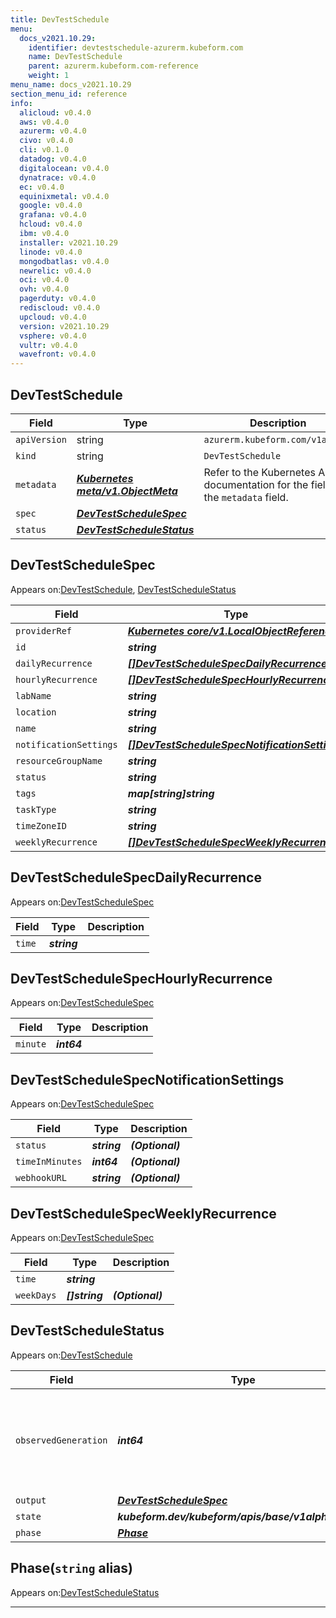 ```yaml
---
title: DevTestSchedule
menu:
  docs_v2021.10.29:
    identifier: devtestschedule-azurerm.kubeform.com
    name: DevTestSchedule
    parent: azurerm.kubeform.com-reference
    weight: 1
menu_name: docs_v2021.10.29
section_menu_id: reference
info:
  alicloud: v0.4.0
  aws: v0.4.0
  azurerm: v0.4.0
  civo: v0.4.0
  cli: v0.1.0
  datadog: v0.4.0
  digitalocean: v0.4.0
  dynatrace: v0.4.0
  ec: v0.4.0
  equinixmetal: v0.4.0
  google: v0.4.0
  grafana: v0.4.0
  hcloud: v0.4.0
  ibm: v0.4.0
  installer: v2021.10.29
  linode: v0.4.0
  mongodbatlas: v0.4.0
  newrelic: v0.4.0
  oci: v0.4.0
  ovh: v0.4.0
  pagerduty: v0.4.0
  rediscloud: v0.4.0
  upcloud: v0.4.0
  version: v2021.10.29
  vsphere: v0.4.0
  vultr: v0.4.0
  wavefront: v0.4.0
---
```


## DevTestSchedule
| Field | Type | Description |
| ------ | ----- | ----------- |
| `apiVersion` | string | `azurerm.kubeform.com/v1alpha1` |
|    `kind` | string | `DevTestSchedule` |
| `metadata` | ***[Kubernetes meta/v1.ObjectMeta](https://v1-18.docs.kubernetes.io/docs/reference/generated/kubernetes-api/v1.18/#objectmeta-v1-meta)***|Refer to the Kubernetes API documentation for the fields of the `metadata` field.|
| `spec` | ***[DevTestScheduleSpec](#devtestschedulespec)***||
| `status` | ***[DevTestScheduleStatus](#devtestschedulestatus)***||
## DevTestScheduleSpec

Appears on:[DevTestSchedule](#devtestschedule), [DevTestScheduleStatus](#devtestschedulestatus)

| Field | Type | Description |
| ------ | ----- | ----------- |
| `providerRef` | ***[Kubernetes core/v1.LocalObjectReference](https://v1-18.docs.kubernetes.io/docs/reference/generated/kubernetes-api/v1.18/#localobjectreference-v1-core)***||
| `id` | ***string***||
| `dailyRecurrence` | ***[[]DevTestScheduleSpecDailyRecurrence](#devtestschedulespecdailyrecurrence)***| ***(Optional)*** |
| `hourlyRecurrence` | ***[[]DevTestScheduleSpecHourlyRecurrence](#devtestschedulespechourlyrecurrence)***| ***(Optional)*** |
| `labName` | ***string***||
| `location` | ***string***||
| `name` | ***string***||
| `notificationSettings` | ***[[]DevTestScheduleSpecNotificationSettings](#devtestschedulespecnotificationsettings)***||
| `resourceGroupName` | ***string***||
| `status` | ***string***| ***(Optional)*** |
| `tags` | ***map[string]string***| ***(Optional)*** |
| `taskType` | ***string***||
| `timeZoneID` | ***string***||
| `weeklyRecurrence` | ***[[]DevTestScheduleSpecWeeklyRecurrence](#devtestschedulespecweeklyrecurrence)***| ***(Optional)*** |
## DevTestScheduleSpecDailyRecurrence

Appears on:[DevTestScheduleSpec](#devtestschedulespec)

| Field | Type | Description |
| ------ | ----- | ----------- |
| `time` | ***string***||
## DevTestScheduleSpecHourlyRecurrence

Appears on:[DevTestScheduleSpec](#devtestschedulespec)

| Field | Type | Description |
| ------ | ----- | ----------- |
| `minute` | ***int64***||
## DevTestScheduleSpecNotificationSettings

Appears on:[DevTestScheduleSpec](#devtestschedulespec)

| Field | Type | Description |
| ------ | ----- | ----------- |
| `status` | ***string***| ***(Optional)*** |
| `timeInMinutes` | ***int64***| ***(Optional)*** |
| `webhookURL` | ***string***| ***(Optional)*** |
## DevTestScheduleSpecWeeklyRecurrence

Appears on:[DevTestScheduleSpec](#devtestschedulespec)

| Field | Type | Description |
| ------ | ----- | ----------- |
| `time` | ***string***||
| `weekDays` | ***[]string***| ***(Optional)*** |
## DevTestScheduleStatus

Appears on:[DevTestSchedule](#devtestschedule)

| Field | Type | Description |
| ------ | ----- | ----------- |
| `observedGeneration` | ***int64***| ***(Optional)*** Resource generation, which is updated on mutation by the API Server.|
| `output` | ***[DevTestScheduleSpec](#devtestschedulespec)***| ***(Optional)*** |
| `state` | ***kubeform.dev/kubeform/apis/base/v1alpha1.State***| ***(Optional)*** |
| `phase` | ***[Phase](#phase)***| ***(Optional)*** |
## Phase(`string` alias)

Appears on:[DevTestScheduleStatus](#devtestschedulestatus)

---

